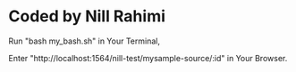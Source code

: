 Coded by Nill Rahimi
=======================================
Run "bash my_bash.sh" in Your Terminal,  

Enter "http://localhost:1564/nill-test/mysample-source/:id" in Your Browser.
